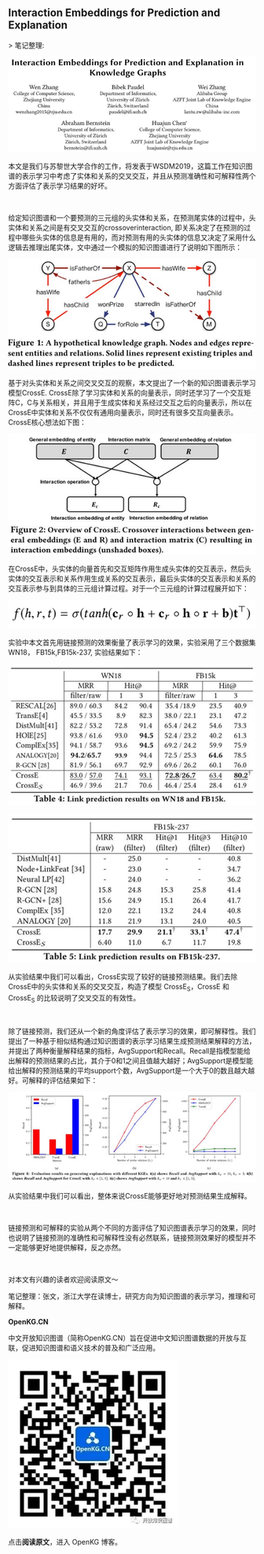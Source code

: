 
## Interaction Embeddings for Prediction and Explanation

&gt; 笔记整理: 

![](img/Interaction-Embeddings-for-Prediction-and-Explanation.md_1.png)

本文是我们与苏黎世大学合作的工作，将发表于WSDM2019，这篇工作在知识图谱的表示学习中考虑了实体和关系的交叉交互，并且从预测准确性和可解释性两个方面评估了表示学习结果的好坏。

 

给定知识图谱和一个要预测的三元组的头实体和关系，在预测尾实体的过程中，头实体和关系之间是有交叉交互的crossoverinteraction, 即关系决定了在预测的过程中哪些头实体的信息是有用的，而对预测有用的头实体的信息又决定了采用什么逻辑去推理出尾实体，文中通过一个模拟的知识图谱进行了说明如下图所示：

![](img/Interaction-Embeddings-for-Prediction-and-Explanation.md_2.png)

基于对头实体和关系之间交叉交互的观察，本文提出了一个新的知识图谱表示学习模型CrossE. CrossE除了学习实体和关系的向量表示，同时还学习了一个交互矩阵C，C与关系相关，并且用于生成实体和关系经过交互之后的向量表示，所以在CrossE中实体和关系不仅仅有通用向量表示，同时还有很多交互向量表示。CrossE核心想法如下图：

![](img/Interaction-Embeddings-for-Prediction-and-Explanation.md_3.png)

在CrossE中，头实体的向量首先和交互矩阵作用生成头实体的交互表示，然后头实体的交互表示和关系作用生成关系的交互表示，最后头实体的交互表示和关系的交互表示参与到具体的三元组计算过程。对于一个三元组的计算过程展开如下：

![](img/Interaction-Embeddings-for-Prediction-and-Explanation.md_4.png)

实验中本文首先用链接预测的效果衡量了表示学习的效果，实验采用了三个数据集WN18， FB15k,FB15k-237, 实验结果如下：

![](img/Interaction-Embeddings-for-Prediction-and-Explanation.md_5.png)

![](img/Interaction-Embeddings-for-Prediction-and-Explanation.md_6.png)

从实验结果中我们可以看出，CrossE实现了较好的链接预测结果。我们去除CrossE中的头实体和关系的交叉交互，构造了模型 CrossE<sub>S</sub>，CrossE 和 CrossE<sub>S</sub> 的比较说明了交叉交互的有效性。

 

除了链接预测，我们还从一个新的角度评估了表示学习的效果，即可解释性。我们提出了一种基于相似结构通过知识图谱的表示学习结果生成预测结果解释的方法，并提出了两种衡量解释结果的指标，AvgSupport和Recall。Recall是指模型能给出解释的预测结果的占比，其介于0和1之间且值越大越好；AvgSupport是模型能给出解释的预测结果的平均support个数，AvgSupport是一个大于0的数且越大越好。可解释的评估结果如下：

![](img/Interaction-Embeddings-for-Prediction-and-Explanation.md_7.png)

从实验结果中我们可以看出，整体来说CrossE能够更好地对预测结果生成解释。

 

链接预测和可解释的实验从两个不同的方面评估了知识图谱表示学习的效果，同时也说明了链接预测的准确性和可解释性没有必然联系，链接预测效果好的模型并不一定能够更好地提供解释，反之亦然。

 

对本文有兴趣的读者欢迎阅读原文～

笔记整理：张文，浙江大学在读博士，研究方向为知识图谱的表示学习，推理和可解释。



**OpenKG.CN**



中文开放知识图谱（简称OpenKG.CN）旨在促进中文知识图谱数据的开放与互联，促进知识图谱和语义技术的普及和广泛应用。

![](img/Interaction-Embeddings-for-Prediction-and-Explanation.md_8.jpeg)

点击**阅读原文**，进入 OpenKG 博客。
